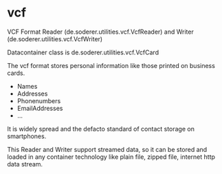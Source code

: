 # vcf
VCF Format Reader (de.soderer.utilities.vcf.VcfReader) and Writer (de.soderer.utilities.vcf.VcfWriter)

Datacontainer class is de.soderer.utilities.vcf.VcfCard

The vcf format stores personal information like those printed on business cards.
- Names
- Addresses
- Phonenumbers
- EmailAddresses
- ...

It is widely spread and the defacto standard of contact storage on smartphones.

This Reader and Writer support streamed data, so it can be stored and loaded in any container technology like plain file, zipped file, internet http data stream.
